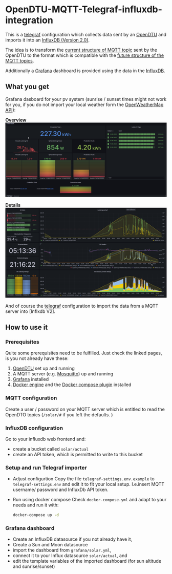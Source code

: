 # OpenDTU-MQTT-Telegraf-influxdb-integration

This is a [telegraf](https://docs.influxdata.com/telegraf/v1.27/) configuration which collects data sent by an [OpenDTU](https://github.com/tbnobody/OpenDTU) and imports it into an 
[InfluxDB (Version 2.0)]([https://www.influxdata.com/products/influxdb-overview/).

The idea is to transform the [current structure of MQTT topic](https://github.com/tbnobody/OpenDTU/blob/master/docs/MQTT_Topics.md) sent by the OpenDTU to the format which is compatible with the [future structure of the MQTT topics](https://github.com/tbnobody/OpenDTU/discussions/317#discussioncomment-4345649).

Additionally a [Grafana](https://grafana.com) dashboard is provided using the data in the [InfluxDB](https://docs.influxdata.com/influxdb/v2.7/).

## What you get

Grafana dasboard for your pv system (sunrise / sunset times might not work for you, if you do not import your local weather form the [OpenWeatherMap API](https://openweathermap.org)):

**Overview**
![Overview](./images/grafana-overview.png)

**Details**
![Details](./images/grafana-details.png)


And of course the [telegraf](https://docs.influxdata.com/telegraf/v1.27/) configuration to import the data from a MQTT server into [Inflxdb V2].

## How to use it

### Prerequisites

Quite some prerequisites need to be fulfilled. Just check the linked pages, is you not already have these:

1. [OpenDTU](https://github.com/tbnobody/OpenDTU) set up and running
2. A MQTT server (e.g. [Mosquitto](https://mosquitto.org)) up and running
3. [Grafana](https://grafana.com) installed
4. [Docker engine](https://docs.docker.com/engine/install/) and the [Docker compose plugin](https://docs.docker.com/compose/install/) installed 

### MQTT configuration

Create a user / password on your MQTT server which is entitled to read the OpenDTO topics (`/solar/#` if you left the defaults. )

### InfluxDB configuration

Go to your influxdb web frontend and:
- create a bucket called `solar/actual`
- create an API token, which is permitted to write to this bucket

### Setup and run Telegraf importer

- Adjust configurtion
  Copy the file `telegraf-settings.env.example` to `telegraf-settings.env` and edit it to fit your local setup. I.e.insert MQTT username/ password and InfluxDb API token.

- Run using docker compose
  Check `docker-compose.yml` and adapt to your needs and run it with:
  ```bash
  docker-compose up -d
  ```

### Grafana dashboard

- Create an InfluxDB datasource if you not already have it,
- Create a Sun and Moon datasource
- import the dashboard from `grafana/solar.yml`,
- connect it to your Influx datasource `solar/actual`, and
- edit the template variables of the imported dashboard (for sun altitude and sunrise/sunset)
